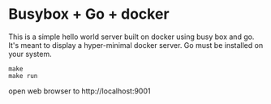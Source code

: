 # Busybox + Go + docker
This is a simple hello world server built on docker using busy box and go. It's meant to display a hyper-minimal docker server. Go must be installed on your system.

```
make
make run
```

open web browser to http://localhost:9001
